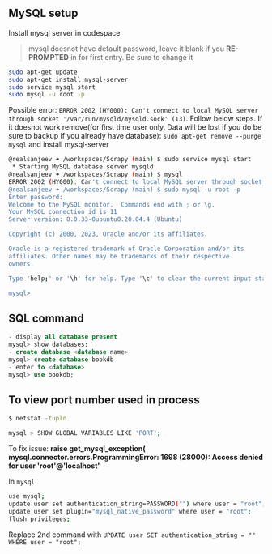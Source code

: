 ## MySQL setup


Install mysql server in codespace 
> mysql doesnot have default password, leave it blank if you **RE-PROMPTED** in for first entry. Be sure to change it
```bash
sudo apt-get update
sudo apt-get install mysql-server
sudo service mysql start 
sudo mysql -u root -p
```
Possible error: `ERROR 2002 (HY000): Can't connect to local MySQL server through socket '/var/run/mysqld/mysqld.sock' (13)`. Follow below steps. If it doesnot work remove(for first time user only. Data will be lost if you do be sure to backup if you already have database): `sudo apt-get remove --purge mysql` and install mysql-server
```bash
@realsanjeev ➜ /workspaces/Scrapy (main) $ sudo service mysql start 
 * Starting MySQL database server mysqld                                                                                                              [ OK ] 
@realsanjeev ➜ /workspaces/Scrapy (main) $ mysql
ERROR 2002 (HY000): Can't connect to local MySQL server through socket '/var/run/mysqld/mysqld.sock' (13)
@realsanjeev ➜ /workspaces/Scrapy (main) $ sudo mysql -u root -p
Enter password: 
Welcome to the MySQL monitor.  Commands end with ; or \g.
Your MySQL connection id is 11
Server version: 8.0.33-0ubuntu0.20.04.4 (Ubuntu)

Copyright (c) 2000, 2023, Oracle and/or its affiliates.

Oracle is a registered trademark of Oracle Corporation and/or its
affiliates. Other names may be trademarks of their respective
owners.

Type 'help;' or '\h' for help. Type '\c' to clear the current input statement.

mysql> 
```
## SQL command

```sql
- display all database present
mysql> show databases;
- create database <database-name>
mysql> create database bookdb
- enter to <database>
mysql> use bookdb;
```

## To view port number used in process
```bash
$ netstat -tupln
```

```bash
mysql > SHOW GLOBAL VARIABLES LIKE 'PORT';
```

To fix issue: **raise get_mysql_exception(
mysql.connector.errors.ProgrammingError: 1698 (28000): Access denied for user 'root'@'localhost'**

In `mysql`
```bash
use mysql;
update user set authentication_string=PASSWORD("") where user = "root";
update user set plugin="mysql_native_password" where user = "root";
flush privileges;
```
Replace 2nd command with `UPDATE user SET authentication_string = "" WHERE user = "root";`
